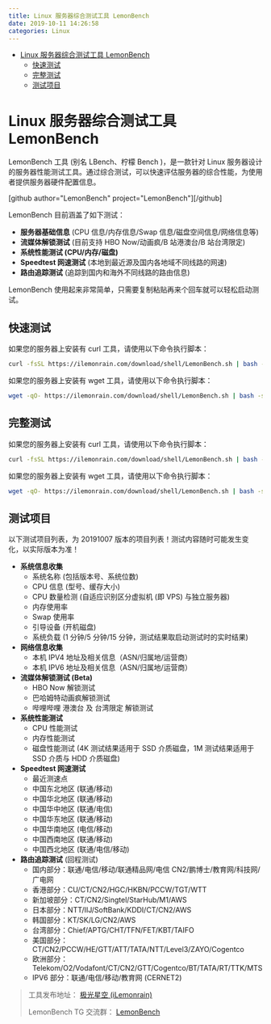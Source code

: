 ```yaml
---
title: Linux 服务器综合测试工具 LemonBench
date: 2019-10-11 14:26:58
categories: Linux
---
```


<!-- more -->

<!-- TOC -->

- [Linux 服务器综合测试工具 LemonBench](#linux-服务器综合测试工具-lemonbench)
  - [快速测试](#快速测试)
  - [完整测试](#完整测试)
  - [测试项目](#测试项目)

<!-- /TOC -->

<a id="markdown-linux-服务器综合测试工具-lemonbench" name="linux-服务器综合测试工具-lemonbench"></a>

# Linux 服务器综合测试工具 LemonBench

LemonBench 工具 (别名 LBench、柠檬 Bench )，是一款针对 Linux 服务器设计的服务器性能测试工具。通过综合测试，可以快速评估服务器的综合性能，为使用者提供服务器硬件配置信息。

[github author="LemonBench" project="LemonBench"][/github]

LemonBench 目前涵盖了如下测试：

- **服务器基础信息** (CPU 信息/内存信息/Swap 信息/磁盘空间信息/网络信息等)
- **流媒体解锁测试** (目前支持 HBO Now/动画疯/B 站港澳台/B 站台湾限定)
- **系统性能测试 (CPU/内存/磁盘)**
- **Speedtest 网速测试** (本地到最近源及国内各地域不同线路的网速)
- **路由追踪测试** (追踪到国内和海外不同线路的路由信息)

LemonBench 使用起来非常简单，只需要复制粘贴再来个回车就可以轻松启动测试。

<a id="markdown-快速测试" name="快速测试"></a>

## 快速测试

如果您的服务器上安装有 curl 工具，请使用以下命令执行脚本：

```bash
curl -fsSL https://ilemonrain.com/download/shell/LemonBench.sh | bash -s fast
```

如果您的服务器上安装有 wget 工具，请使用以下命令执行脚本：

```bash
wget -qO- https://ilemonrain.com/download/shell/LemonBench.sh | bash -s fast
```

<a id="markdown-完整测试" name="完整测试"></a>

## 完整测试

如果您的服务器上安装有 curl 工具，请使用以下命令执行脚本：

```bash
curl -fsSL https://ilemonrain.com/download/shell/LemonBench.sh | bash -s full
```

如果您的服务器上安装有 wget 工具，请使用以下命令执行脚本：

```bash
wget -qO- https://ilemonrain.com/download/shell/LemonBench.sh | bash -s full
```

<a id="markdown-测试项目" name="测试项目"></a>

## 测试项目

以下测试项目列表，为 20191007 版本的项目列表！测试内容随时可能发生变化，以实际版本为准！

- **系统信息收集**
  - 系统名称 (包括版本号、系统位数)
  - CPU 信息 (型号、缓存大小)
  - CPU 数量检测 (自适应识别区分虚拟机 (即 VPS) 与独立服务器)
  - 内存使用率
  - Swap 使用率
  - 引导设备 (开机磁盘)
  - 系统负载 (1 分钟/5 分钟/15 分钟，测试结果取启动测试时的实时结果)
- **网络信息收集**
  - 本机 IPV4 地址及相关信息（ASN/归属地/运营商）
  - 本机 IPV6 地址及相关信息（ASN/归属地/运营商）
- **流媒体解锁测试 (Beta)**
  - HBO Now 解锁测试
  - 巴哈姆特动画疯解锁测试
  - 哔哩哔哩 港澳台 及 台湾限定 解锁测试
- **系统性能测试**
  - CPU 性能测试
  - 内存性能测试
  - 磁盘性能测试 (4K 测试结果适用于 SSD 介质磁盘，1M 测试结果适用于 SSD 介质与 HDD 介质磁盘)
- **Speedtest 网速测试**
  - 最近测速点
  - 中国东北地区 (联通/移动)
  - 中国华北地区 (联通/移动)
  - 中国华中地区 (联通/电信)
  - 中国华东地区 (联通/移动)
  - 中国华南地区 (电信/移动)
  - 中国西南地区 (联通/移动)
  - 中国西北地区 (联通/电信/移动)
- **路由追踪测试** (回程测试)
  - 国内部分：联通/电信/移动/联通精品网/电信 CN2/鹏博士/教育网/科技网/广电网
  - 香港部分：CU/CT/CN2/HGC/HKBN/PCCW/TGT/WTT
  - 新加坡部分：CT/CN2/Singtel/StarHub/M1/AWS
  - 日本部分：NTT/IIJ/SoftBank/KDDI/CT/CN2/AWS
  - 韩国部分：KT/SK/LG/CN2/AWS
  - 台湾部分：Chief/APTG/CHT/TFN/FET/KBT/TAIFO
  - 美国部分：CT/CN2/PCCW/HE/GTT/ATT/TATA/NTT/Level3/ZAYO/Cogentco
  - 欧洲部分：Telekom/O2/Vodafont/CT/CN2/GTT/Cogentco/BT/TATA/RT/TTK/MTS
  - IPV6 部分：联通/电信/移动/教育网 (CERNET2)

> 工具发布地址： [极光星空 (iLemonrain)](https://blog.ilemonrain.com/linux/LemonBench.html)
>
> LemonBench TG 交流群： [LemonBench](https://t.me/LemonBench)
